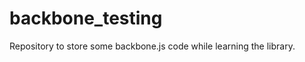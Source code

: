 backbone_testing
================

Repository to store some backbone.js code while learning the library.
